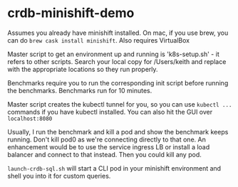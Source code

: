 # crdb-minishift-demo

Assumes you already have minishift installed. On mac, if you use brew, you can do `brew cask install minishift`.  Also requires VirtualBox

Master script to get an environment up and running is 'k8s-setup.sh' - it refers to other scripts.  Search your local copy for /Users/keith and replace with the appropriate locations so they run properly.

Benchmarks require you to run the corresponding init script before running the benchmarks.  Benchmarks run for 10 minutes.  

Master script creates the kubectl tunnel for you, so you can use `kubectl ...` commands if you have kubectl installed. You can also hit the GUI over `localhost:8080`

Usually, I run the benchmark and kill a pod and show the benchmark keeps running. Don't kill pod0 as we're connecting directly to that one. An enhancement would be to use the service ingress LB or install a load balancer and connect to that instead. Then you could kill any pod.

`launch-crdb-sql.sh` will start a CLI pod in your minishift environment and shell you into it for custom queries.

